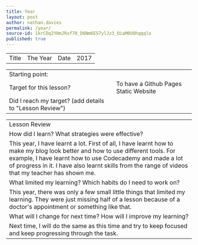 ```yaml
---
title: Year
layout: post
author: nathan.davies
permalink: /year/
source-id: 1krCDq2YHmJRxf70_D6Nm6ES7ylJz3_OiaM0UOhqqqlo
published: true
---
```

<table>
  <tr>
    <td>Title</td>
    <td>The Year</td>
    <td>Date</td>
    <td>2017</td>
  </tr>
</table>


<table>
  <tr>
    <td>Starting point:</td>
    <td></td>
  </tr>
  <tr>
    <td>Target for this lesson?</td>
    <td>To have a Github Pages Static Website</td>
  </tr>
  <tr>
    <td>Did I reach my target? 
(add details to "Lesson Review")</td>
    <td> </td>
  </tr>
</table>


<table>
  <tr>
    <td>Lesson Review</td>
  </tr>
  <tr>
    <td>How did I learn? What strategies were effective? </td>
  </tr>
  <tr>
    <td>This year, I have learnt a lot. First of all, I have learnt how to make my blog look better and how to use different tools. For example, I have learnt how to use Codecademy and made a lot of progress in it. I have also learnt skills from the range of videos that my teacher has shown me.</td>
  </tr>
  <tr>
    <td>What limited my learning? Which habits do I need to work on? </td>
  </tr>
  <tr>
    <td>This year, there was only a few small little things that limited my learning. They were just missing half of a lesson because of a doctor's appointment or something like that. </td>
  </tr>
  <tr>
    <td>What will I change for next time? How will I improve my learning?</td>
  </tr>
  <tr>
    <td>Next time, I will do the same as this time and try to keep focused and keep progressing through the task.</td>
  </tr>
</table>


